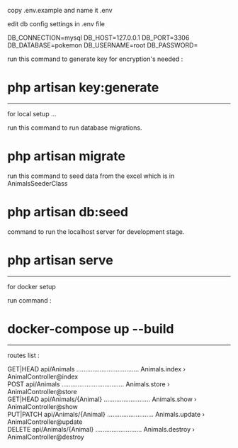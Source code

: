 copy .env.example and name it .env

edit db config settings in .env file

DB_CONNECTION=mysql
DB_HOST=127.0.0.1
DB_PORT=3306
DB_DATABASE=pokemon
DB_USERNAME=root
DB_PASSWORD=

run this command to generate key for encryption's needed : 

# php artisan key:generate

-------------------------------------------------------------
for local setup ...

run this command to run database migrations.

# php artisan migrate

run this command to seed data from the excel which is in AnimalsSeederClass

# php artisan db:seed

command to run the localhost server for development stage.

# php artisan serve

-------------------------------------------------------------
for docker setup

run command :

# docker-compose up --build
-------------------------------------------------------------

routes list :

GET|HEAD        api/Animals ................................... Animals.index › AnimalController@index  
POST            api/Animals ................................... Animals.store › AnimalController@store  
GET|HEAD        api/Animals/{Animal} .......................... Animals.show › AnimalController@show  
PUT|PATCH       api/Animals/{Animal} .......................... Animals.update › AnimalController@update  
DELETE          api/Animals/{Animal} .......................... Animals.destroy › AnimalController@destroy